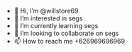 - 👋 Hi, I’m @willstore69
- 👀 I’m interested in segs
- 🌱 I’m currently learning segs
- 💞️ I’m looking to collaborate on segs
- 📫 How to reach me +626969696969
